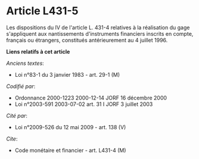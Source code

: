 # Article L431-5

Les dispositions du IV de l'article L. 431-4 relatives à la réalisation du gage s'appliquent aux nantissements d'instruments
financiers inscrits en compte, français ou étrangers, constitués antérieurement au 4 juillet 1996.

**Liens relatifs à cet article**

_Anciens textes_:

  - Loi n°83-1 du 3 janvier 1983 - art. 29-1 (M)

_Codifié par_:

  - Ordonnance 2000-1223 2000-12-14 JORF 16 décembre 2000
  - Loi n°2003-591 2003-07-02 art. 31 I JORF 3 juillet 2003

_Cité par_:

  - Loi n°2009-526 du 12 mai 2009 - art. 138 (V)

_Cite_:

  - Code monétaire et financier - art. L431-4 (M)
